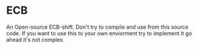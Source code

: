 # ECB

An Open-source ECB-shift.
Don't try to compile and use from this source code.
If you want to use this to your own enviorment try to implement it go ahead it's not complex.

